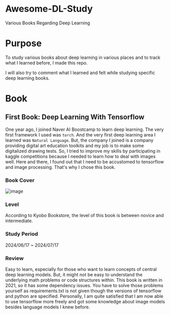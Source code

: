 # Awesome-DL-Study
Various Books Regarding Deep Learning

# Purpose
To study various books about deep learning in various places and to track what I learned before, I made this repo. 

I will also try to comment what I learned and felt while studying specific deep learning books.

# Book
## First Book: Deep Learning With Tensorflow
One year ago, I joined Naver AI Boostcamp to learn deep learning. 
The very first framework I used was `torch`. 
And the very first deep learning area I learned was `Natural Language`.
But, the company I joined is a company providing digital art education toolkits and my job is to make some digitalized drawing tests.
So, I tried to improve my skills by participating in kaggle competitions because I needed to learn how to deal with images well.
Here and there, I found out that I need to be accustomed to tensorflow and image processing.
That's why I chose this book.

### Book Cover
![image](https://github.com/Minwoo0206/Awesome-DL-Study/assets/74582277/cf57106f-83f0-4fb8-a2b9-cf21e1118047)

### Level
According to Kyobo Bookstore, the level of this book is between novice and intermediate.

### Study Period
2024/06/17 ~ 2024/07/17

### Review
Easy to learn, especially for those who want to learn concepts of central deep learning models.
But, it might not be easy to understand the underlying math problems or code structures within.
This book is written in 2021, so it has some dependency issues. 
You have to solve those problems yourself as requirements.txt is not given though the versions of tensorflow and python are specified.
Personally, I am quite satisfied that I am now able to use tensorflow more freely and got some knowledge about image models besides language models I knew before.
